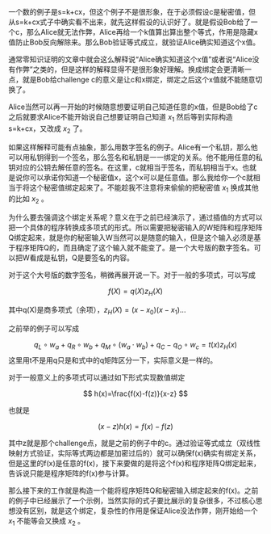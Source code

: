 
一个数的例子是s=k+cx，但这个例子不是很形象，在于必须假设c是秘密值，但从s=k+cx式子中确实看不出来，就先这样假设的认识好了。就是假设Bob给了一个c，那么Alice就无法作弊，Alice再给一个k值算出算出整个等式，作用是隐藏x值防止Bob反向解除来。那么Bob验证等式成立，就验证Alice确实知道这个x值。

通常零知识证明的文章中就会这么解释说“Alice确实知道这个x值”或者说“Alice没有作弊”之类的，但是这样的解释显得不是很形象好理解。换成绑定会更清晰一点，就是Bob给challenge c的意义是让c和x绑定，绑定之后这个x值就不能随意切换了。

Alice当然可以再一开始的时候随意想要证明自己知道任意的x值，但是Bob给了c之后就要求Alice不能开始说自己想要证明自己知道 $x_1$ 然后等到实际构造s=k+cx，又改成 $x_2$ 了。

如果这样解释可能有点抽象，那么用数字签名的例子。Alice有一个私钥，那么他可以用私钥得到一个签名，那么签名和私钥是一一绑定的关系。他不能用任意的私钥对应的公钥去解任意的签名。在这里，c就相当于签名，而私钥相当于x。也就是说你可以承诺你知道一个秘密值x，这个x可以是任意值。那么我给你一个c就相当于将这个秘密值绑定起来了。不能趁我不注意将来偷偷的把秘密值 $x_1$ 换成其他的比如 $x_2$ 。

为什么要去强调这个绑定关系呢？意义在于之前已经演示了，通过插值的方式可以把一个具体的程序转换成多项式的形式。所以需要把秘密输入的W矩阵和程序矩阵Q绑定起来，就是你的秘密输入W当然可以是随意的输入，但是这个输入必须是基于程序矩阵Q的，而且确定了这个输入就不能变了。是一个大号版的数字签名。可以把W看成是私钥，Q是要签名的内容。

对于这个大号版的数字签名，稍微再展开说一下。对于一般的多项式，可以写成

$$
f(X)=q(X)z_H(X)
$$

其中q(X)是商多项式（余项），$z_H(X)=(x-x_0)(x-x_1)...$

之前举的例子可以写成

$$
q_L \circ w_a + q_R \circ w_b + q_M\circ(w_a\cdot w_b) + q_C - q_O\circ w_c = t(x)z_H(x)
$$
这里用t不是用q只是和式中的q矩阵区分一下，实际意义是一样的。

对于一般意义上的多项式可以通过如下形式实现数值绑定

$$
h(x)=\frac{f(x)-f(z)}{x-z}
$$

也就是

$$
(x-z)h(x)=f(x)-f(z)
$$

其中z就是那个challenge点，就是之前的例子中的c。通过验证等式成立（双线性映射方式验证，实际等式两边都是加密过后的）就可以确保f(x)确实有绑定关系，但是这里的f(x)是任意的f(x)，接下来要做的是将这个f(x)和程序矩阵Q绑定起来，告诉说只能是程序矩阵的f(x)参与计算。

那么接下来的工作就是构造一个能将程序矩阵Q和秘密输入绑定起来的f(x)。之前的例子中已经展示了一个示例，当然实际的式子要比展示的复杂很多，不过核心思想没有区别，就是这个绑定，复杂性的作用是保证Alice没法作弊，刚开始给一个 $x_1$ 不能等会又换成 $x_2$ 。